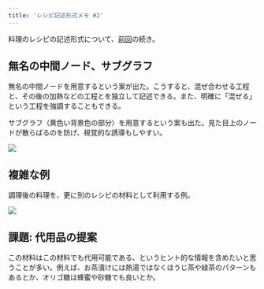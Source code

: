 ```yaml
---
title: 'レシピ記述形式メモ #2'
---
```

料理のレシピの記述形式について、[前回](https://r7kamura.com/articles/2022-05-13-mermaid-recipe-memo)の続き。

無名の中間ノード、サブグラフ
--------------

無名の中間ノードを用意するという案が出た。こうすると、混ぜ合わせる工程と、その後の加熱などの工程とを独立して記述できる。また、明確に「混ぜる」という工程を強調することもできる。

サブグラフ（黄色い背景色の部分）を用意するという案も出た。見た目上のノードが散らばるのを防げ、視覚的な誘導もしやすい。

![](https://lh6.googleusercontent.com/mF-0YVCREdye_cC00NmS45wr0EwAjOFAcS7Gjc-EMQZQe-eGjJJe9_8Xl7mY_fXMstxlnzpS3kD8jD0YIR3mpMlmm1joHtaEikva-1mp06d3scdIjpO3nILTgh9oSHk17Fv6m1FY1EDXEe_-WjZfMw)

複雑な例
----

調理後の料理を、更に別のレシピの材料として利用する例。

![](https://lh3.googleusercontent.com/5vjLVSOhMHxvkEQsW1bybCPcwBTl3SWzs2tVnGH225rjUUZUJ2lFIDiMLGZ9OYNd1TItP8dZpHnCzh3xfSeXvjiHZYBXEkejRzJWbshy6yNktkE0t5EZM5_xMc0aksR2irrFMPIHiYvCZMwd1627sw)

課題: 代用品の提案
----------

この材料はこの材料でも代用可能である、というヒント的な情報を含めたいと思うことが多い。例えば、お茶漬けには熱湯ではなくほうじ茶や緑茶のパターンもあるとか、オリゴ糖は蜂蜜や砂糖でも良いとか。
